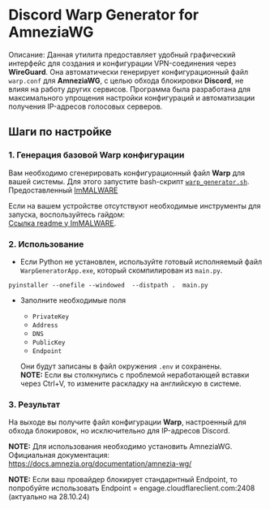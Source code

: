 # Discord Warp Generator for AmneziaWG

Описание:
Данная утилита предоставляет удобный графический интерфейс для создания и конфигурации VPN-соединения через **WireGuard**. Она автоматически генерирует конфигурационный файл `warp.conf` для **AmneziaWG**,
с целью обхода блокировки **Discord**, не влияя на работу других сервисов.
Программа была разработана для максимального упрощения настройки конфигураций и автоматизации получения IP-адресов голосовых серверов.

## Шаги по настройке

### 1. Генерация базовой Warp конфигурации
Вам необходимо сгенерировать конфигурационный файл **Warp** для вашей системы. Для этого запустите bash-скрипт [`warp_generator.sh`](warp_generator.sh).
Предоставленный [ImMALWARE](https://github.com/ImMALWARE/bash-warp-generator)

Если на вашем устройстве отсутствуют необходимые инструменты для запуска, воспользуйтесь гайдом:  
[Ссылка readme у ImMALWARE](https://github.com/ImMALWARE/bash-warp-generator/blob/main/README.md).

### 2. Использование
- Если Python не установлен, используйте готовый исполняемый файл `WarpGeneratorApp.exe`, который скомпилирован из `main.py`.
```angular2html
pyinstaller --onefile --windowed  --distpath .  main.py
```
- Заполните необходимые поля 
  - `PrivateKey`
  - `Address`
  - `DNS`
  - `PublicKey`
  - `Endpoint`  
  
  Они будут записаны в файл окружения `.env` и сохранены.  
  **NOTE:** Если вы столкнулись с проблемой неработающей вставки через Ctrl+V, то измените раскладку на английскую в системе.
  

### 3. Результат
На выходе вы получите файл конфигурации **Warp**, настроенный для обхода блокировок, но исключительно для IP-адресов Discord.

**NOTE:** Для использования необходимо установить AmneziaWG. Официальная документация: https://docs.amnezia.org/documentation/amnezia-wg/

**NOTE:** Если ваш провайдер блокирует стандарнтный Endpoint, то попробуйте использовать Endpoint = engage.cloudflareclient.com:2408 (актуально на 28.10.24)
